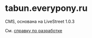 tabun.everypony.ru
==================

CMS, основана на LiveStreet 1.0.3

См. [справку по разработке](CONTRIBUTING.md)
